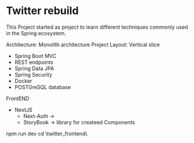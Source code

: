 # Twitter rebuild
This Project started as project to learn different techniques commonly 
used in the Spring ecosystem.

Architecture: Monolith architecture
Project Layout: Vertical slice
- Spring Boot MVC
- REST endpoints
- Spring Data JPA
- Spring Security
- Docker
- POSTGreSQL database

FrontEND
- NextJS
  - Next-Auth ->
  - StoryBook -> library for createed Components

npm run dev
cd \twitter_frontend\ 